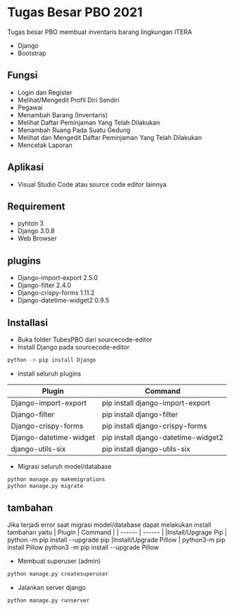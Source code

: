 # Tugas Besar PBO 2021

Tugas besar PBO membuat inventaris barang lingkungan ITERA
- Django
- Bootstrap

## Fungsi
- Login dan Register
- Melihat/Mengedit Profil Diri Sendiri
- Pegawai
- Menambah Barang (Inventaris)
- Melihat Daftar Peminjaman Yang Telah Dilakukan
- Menambah Ruang Pada Suatu Gedung
- Melihat dan Mengedit Daftar Peminjaman Yang Telah Dilakukan
- Mencetak Laporan


## Aplikasi
- Visual Studio Code atau source code editor lainnya

## Requirement
- pyhton 3
- Django 3.0.8
- Web Browser

## plugins
- Django-import-export 2.5.0
- Django-filter 2.4.0
- Django-crispy-forms 1.11.2
- Django-datetime-widget2 0.9.5

## Installasi
- Buka folder TubesPBO dari sourcecode-editor
- Install Django pada sourcecode-editor
```sh
python -m pip install Django
```
- install seluruh plugins

| Plugin | Command |
| ------ | ------ |
| Django-import-export  | pip install django-import-export |
| Django-filter | pip install django-filter |
| Django-crispy-forms | pip install django-crispy-forms |
| Django-datetime-widget | pip install django-datetime-widget2 |
| django-utils-six | pip install django-utils-six |

- Migrasi seluruh model/database
```sh
python manage.py makemigrations
python manage.py migrate
```
## tambahan
Jika terjadi error saat migrasi model/database dapat melakukan install tambahan yaitu
| Plugin | Command |
| ------ | ------ |
|Install/Upgrage Pip | python -m pip install --upgrade pip
|Install/Upgrade Pillow | python3-m pip install Pillow
python3 -m pip install --upgrade Pillow


- Membuat superuser (admin)
```sh
python manage.py createsuperuser
```

- Jalankan server django
```sh
python manage.py runserver
```



